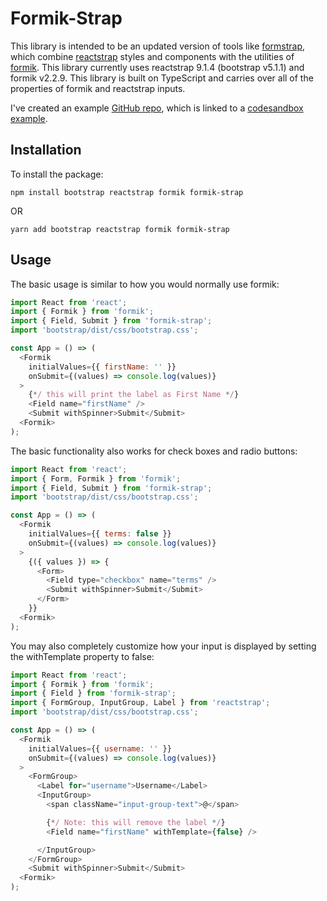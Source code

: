# Formik-Strap

This library is intended to be an updated version of tools like [formstrap](https://github.com/pedox/formstrap), which combine [reactstrap](https://github.com/reactstrap/reactstrap) styles and components with the utilities of [formik](https://github.com/jaredpalmer/formik). This library currently uses reactstrap 9.1.4 (bootstrap v5.1.1) and formik v2.2.9. This library is built on TypeScript and carries over all of the properties of formik and reactstrap inputs.

I've created an example [GitHub repo](https://github.com/AJax2012/formik-strap-example), which is linked to a [codesandbox example](https://codesandbox.io/s/formik-strap-example-fj125y).

## Installation

To install the package:

`npm install bootstrap reactstrap formik formik-strap`

OR

`yarn add bootstrap reactstrap formik formik-strap`

## Usage

The basic usage is similar to how you would normally use formik:

```javascript
import React from 'react';
import { Formik } from 'formik';
import { Field, Submit } from 'formik-strap';
import 'bootstrap/dist/css/bootstrap.css';

const App = () => (
  <Formik
    initialValues={{ firstName: '' }}
    onSubmit={(values) => console.log(values)}
  >
    {*/ this will print the label as First Name */}
    <Field name="firstName" />
    <Submit withSpinner>Submit</Submit>
  <Formik>
);
```

The basic functionality also works for check boxes and radio buttons:

```javascript
import React from 'react';
import { Form, Formik } from 'formik';
import { Field, Submit } from 'formik-strap';
import 'bootstrap/dist/css/bootstrap.css';

const App = () => (
  <Formik
    initialValues={{ terms: false }}
    onSubmit={(values) => console.log(values)}
  >
    {({ values }) => {
      <Form>
        <Field type="checkbox" name="terms" />
        <Submit withSpinner>Submit</Submit>
      </Form>
    }}
  <Formik>
);
```

You may also completely customize how your input is displayed by setting the withTemplate property to false:

```javascript
import React from 'react';
import { Formik } from 'formik';
import { Field } from 'formik-strap';
import { FormGroup, InputGroup, Label } from 'reactstrap';
import 'bootstrap/dist/css/bootstrap.css';

const App = () => (
  <Formik
    initialValues={{ username: '' }}
    onSubmit={(values) => console.log(values)}
  >
    <FormGroup>
      <Label for="username">Username</Label>
      <InputGroup>
        <span className="input-group-text">@</span>

        {*/ Note: this will remove the label */}
        <Field name="firstName" withTemplate={false} />

      </InputGroup>
    </FormGroup>
    <Submit withSpinner>Submit</Submit>
  <Formik>
);
```
